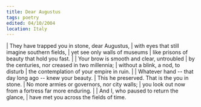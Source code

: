 ```yaml
---
title: Dear Augustus
tags: poetry
edited: 04/10/2004
location: Italy
---
```


| They have trapped you in stone, dear Augustus,
| with eyes that still imagine southern fields,
| yet see only walls of museums
| like prisons of beauty that hold you fast.
|
| Your brow is smooth and clear, untroubled
| by the centuries, nor creased in two millennia;
| without a blink, a nod, to disturb
| the contemplation of your empire in ruin.
|
| Whatever hand -- that day long ago -- knew your beauty.
| This he preserved.  That is the you in stone.
| No more armies or governors, nor city walls;
| you look out now from a fortress far more enduring.
|
| And I, who paused to return the glance,
| have met you across the fields of time.
